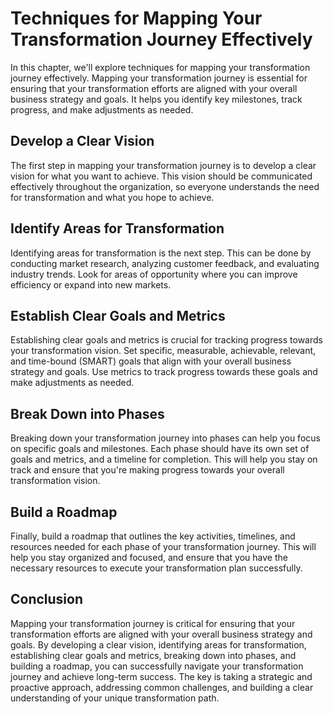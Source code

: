 Techniques for Mapping Your Transformation Journey Effectively
==============================================================================================================

In this chapter, we'll explore techniques for mapping your transformation journey effectively. Mapping your transformation journey is essential for ensuring that your transformation efforts are aligned with your overall business strategy and goals. It helps you identify key milestones, track progress, and make adjustments as needed.

Develop a Clear Vision
----------------------

The first step in mapping your transformation journey is to develop a clear vision for what you want to achieve. This vision should be communicated effectively throughout the organization, so everyone understands the need for transformation and what you hope to achieve.

Identify Areas for Transformation
---------------------------------

Identifying areas for transformation is the next step. This can be done by conducting market research, analyzing customer feedback, and evaluating industry trends. Look for areas of opportunity where you can improve efficiency or expand into new markets.

Establish Clear Goals and Metrics
---------------------------------

Establishing clear goals and metrics is crucial for tracking progress towards your transformation vision. Set specific, measurable, achievable, relevant, and time-bound (SMART) goals that align with your overall business strategy and goals. Use metrics to track progress towards these goals and make adjustments as needed.

Break Down into Phases
----------------------

Breaking down your transformation journey into phases can help you focus on specific goals and milestones. Each phase should have its own set of goals and metrics, and a timeline for completion. This will help you stay on track and ensure that you're making progress towards your overall transformation vision.

Build a Roadmap
---------------

Finally, build a roadmap that outlines the key activities, timelines, and resources needed for each phase of your transformation journey. This will help you stay organized and focused, and ensure that you have the necessary resources to execute your transformation plan successfully.

Conclusion
----------

Mapping your transformation journey is critical for ensuring that your transformation efforts are aligned with your overall business strategy and goals. By developing a clear vision, identifying areas for transformation, establishing clear goals and metrics, breaking down into phases, and building a roadmap, you can successfully navigate your transformation journey and achieve long-term success. The key is taking a strategic and proactive approach, addressing common challenges, and building a clear understanding of your unique transformation path.

